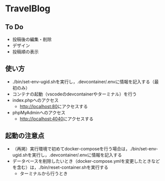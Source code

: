 # TravelBlog

## To Do

* 投稿後の編集・削除
* デザイン
* 投稿順の表示

## 使い方

* ./bin/set-env-ugid.shを実行し，.devcontainer/.envに情報を記入する（最初のみ）
* コンテナの起動（vscodeのdevcontainerやターミナル）を行う
* index.phpへのアクセス
  * [http://localhost:80](http://localhost:80)にアクセスする
* phpMyAdminへのアクセス
  * [http://localhost:4040](http://localhost:4040)にアクセスする

## 起動の注意点

* （再掲）実行環境で初めてdocker-composeを行う場合は，./bin/set-env-ugid.shを実行し，.devcontainer/.envに情報を記入する
* データベースを削除したいとき（docker-compose.ymlを変更したときなどを含む）は，./bin/reset-container.shを実行する
  * ターミナルから行うとき
